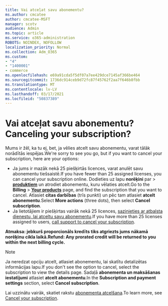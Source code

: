 ```yaml
---
title: Vai atceļat savu abonementu?
ms.author: cmcatee
author: cmcatee-MSFT
manager: scotv
audience: Admin
ms.topic: article
ms.service: o365-administration
ROBOTS: NOINDEX, NOFOLLOW
localization_priority: Normal
ms.collection: Adm_O365
ms.custom:
- "4"
- "1400001"
- commerce
ms.openlocfilehash: e69a91cda5f5df07a7ee429dce7145af366be464
ms.sourcegitcommit: 1736dc914ceb9d72fc87f45762f2aa7f646b8fbb
ms.translationtype: MT
ms.contentlocale: lv-LV
ms.lasthandoff: 03/17/2021
ms.locfileid: "50837389"
---
```

# <a name="canceling-your-subscription"></a><span data-ttu-id="07113-102">Vai atceļat savu abonementu?</span><span class="sxs-lookup"><span data-stu-id="07113-102">Canceling your subscription?</span></span>

<span data-ttu-id="07113-103">Mums ir žēl, ka tu ej, bet, ja vēlies atcelt savu abonementu, varat tālāk norādītās iespējas.</span><span class="sxs-lookup"><span data-stu-id="07113-103">We're sorry to see you go, but if you want to cancel your subscription, here are your options:</span></span>
  
- <span data-ttu-id="07113-104">Ja jums ir mazāk nekā 25 piešķirtās licences, varat anulēt savu abonementu tiešsaistē.</span><span class="sxs-lookup"><span data-stu-id="07113-104">If you have fewer than 25 assigned licenses, you can cancel your subscription online.</span></span> <span data-ttu-id="07113-105">Dodieties uz lapu **norēķini** par \> **[produktiem](https://go.microsoft.com/fwlink/p/?linkid=842054)** un atrodiet abonementu, kuru vēlaties atcelt.</span><span class="sxs-lookup"><span data-stu-id="07113-105">Go to the **Billing** \> **[Your products](https://go.microsoft.com/fwlink/p/?linkid=842054)** page, and find the subscription that you want to cancel.</span></span> <span data-ttu-id="07113-106">Atlasiet **citas darbības** (trīs punkti) un pēc tam atlasiet **atcelt abonementu**.</span><span class="sxs-lookup"><span data-stu-id="07113-106">Select **More actions** (three dots), then select **Cancel subscription**.</span></span>
- <span data-ttu-id="07113-107">Ja lietotājiem ir piešķirtas vairāk nekā 25 licences, [sazinieties ar atbalsta dienestu, lai atceltu savu abonementu](https://docs.microsoft.com/microsoft-365/admin/contact-support-for-business-products?view=o365-worldwide).</span><span class="sxs-lookup"><span data-stu-id="07113-107">If you have more than 25 licenses assigned to users, [call support to cancel your subscription](https://docs.microsoft.com/microsoft-365/admin/contact-support-for-business-products?view=o365-worldwide).</span></span>
  
<span data-ttu-id="07113-108">**Atmaksa: jebkurš proporcionāls kredīts tiks atgriezts jums nākamā norēķinu cikla laikā.**</span><span class="sxs-lookup"><span data-stu-id="07113-108">**Refund: Any prorated credit will be returned to you within the next billing cycle.**</span></span>

> [!NOTE]
> <span data-ttu-id="07113-109">Ja neredzat opciju atcelt, atlasiet abonementu, lai skatītu detalizētas informācijas lapu.</span><span class="sxs-lookup"><span data-stu-id="07113-109">If you don't see the option to cancel, select the subscription to view the details page.</span></span> <span data-ttu-id="07113-110">Sadaļā **abonementa un maksāšanas iestatījumi** atlasiet **atcelt abonementu**.</span><span class="sxs-lookup"><span data-stu-id="07113-110">In the **Subscription and payment settings** section, select **Cancel subscription**.</span></span>

<span data-ttu-id="07113-111">Lai uzzinātu vairāk, skatiet rakstu [abonementa atcelšana](https://docs.microsoft.com/microsoft-365/commerce/subscriptions/cancel-your-subscription).</span><span class="sxs-lookup"><span data-stu-id="07113-111">To learn more, see [Cancel your subscription](https://docs.microsoft.com/microsoft-365/commerce/subscriptions/cancel-your-subscription).</span></span>